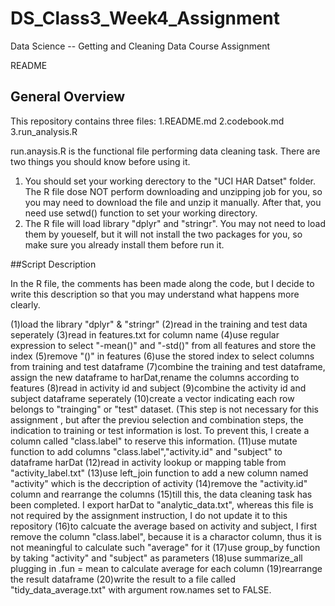 # DS_Class3_Week4_Assignment

Data Science --  Getting and Cleaning Data Course Assignment

README

## General Overview 

This repository contains three files:
1.README.md
2.codebook.md
3.run_analysis.R

run.anaysis.R is the functional file performing data cleaning task. There are two things you should know before using it.
1. You should set your working derectory to the "UCI HAR Datset" folder. The R file dose NOT perform downloading and unzipping 
job for you, so you may need to download the file and unzip it manually. After that, you need use setwd() function to set your 
working directory.
2. The R file will load library "dplyr" and "stringr". You may not need to load them by youeself, but it will not install 
the two packages for you, so make sure you already install them before run it.

##Script Description

In the R file, the comments has been made along the code, but I decide to write this description so that you may 
understand what happens more clearly.

(1)load the library "dplyr" & "stringr"
(2)read in the training and test data seperately
(3)read in features.txt for column name
(4)use regular expression to select "-mean()" and "-std()" from all features and store the index
(5)remove "()" in features
(6)use the stored index to select columns from training and test dataframe
(7)combine the training and test dataframe, assign the new dataframe to harDat,rename the columns according to features
(8)read in activity id and subject
(9)combine the activity id and subject dataframe seperately
(10)create a vector indicating each row belongs to "trainging" or "test" dataset. (This step is not necessary for this assignment
, but after the previou selection and combination steps, the indication to training or test information is lost. To prevent this,
I create a column called "class.label" to reserve this information. 
(11)use mutate function to add columns "class.label","activity.id" and "subject" to dataframe harDat
(12)read in activity lookup or mapping table from "activity_label.txt"
(13)use left_join function to add a new column named "activity" which is the deccription of activity
(14)remove the "activity.id" column and rearrange the columns 
(15)till this, the data cleaning task has been completed. I export harDat to "analytic_data.txt", whereas this file is not required
by the assignment instruction, I do not update it to this repository
(16)to calcuate the average based on activity and subject, I first remove the column "class.label", because it is a charactor
column, thus it is not meaningful to calculate such "average" for it
(17)use group_by function by taking "activity" and "subject" as parameters
(18)use summarize_all plugging in .fun = mean to calculate average for each column
(19)rearrange the result dataframe
(20)write the result to a file called "tidy_data_average.txt" with argument row.names set to FALSE. 